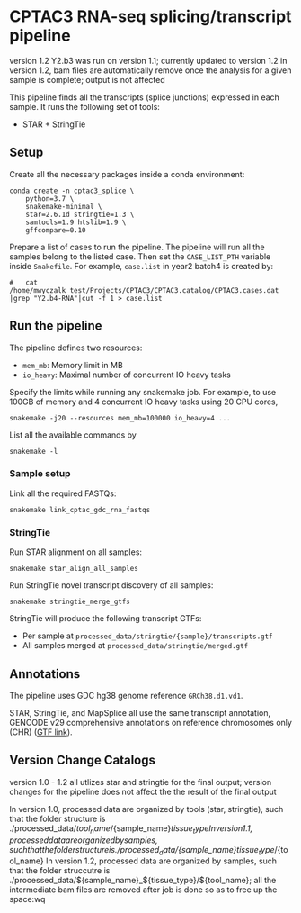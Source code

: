 # CPTAC3 RNA-seq splicing/transcript pipeline

version 1.2
	Y2.b3 was run on version 1.1; currently updated to version 1.2
	in version 1.2,  bam files are automatically remove once the analysis for a given sample is complete; output is not affected

This pipeline finds all the transcripts (splice junctions) expressed in each sample. It runs the following set of tools:

- STAR + StringTie



## Setup
Create all the necessary packages inside a conda environment:

    conda create -n cptac3_splice \
        python=3.7 \
        snakemake-minimal \
        star=2.6.1d stringtie=1.3 \
        samtools=1.9 htslib=1.9 \
        gffcompare=0.10



Prepare a list of cases to run the pipeline. The pipeline will run all the
samples belong to the listed case. Then set the `CASE_LIST_PTH` variable inside
`Snakefile`.  For example, `case.list` in year2 batch4 is created by:

    # 	cat /home/mwyczalk_test/Projects/CPTAC3/CPTAC3.catalog/CPTAC3.cases.dat |grep "Y2.b4-RNA"|cut -f 1 > case.list



## Run the pipeline
The pipeline defines two resources:
- `mem_mb`: Memory limit in MB
- `io_heavy`: Maximal number of concurrent IO heavy tasks

Specify the limits while running any snakemake job. For example, to use 100GB
of memory and 4 concurrent IO heavy tasks using 20 CPU cores,

    snakemake -j20 --resources mem_mb=100000 io_heavy=4 ...

List all the available commands by

    snakemake -l


### Sample setup
Link all the required FASTQs:

    snakemake link_cptac_gdc_rna_fastqs


### StringTie
Run STAR alignment on all samples:

    snakemake star_align_all_samples

Run StringTie novel transcript discovery of all samples:

    snakemake stringtie_merge_gtfs

StringTie will produce the following transcript GTFs:
- Per sample at `processed_data/stringtie/{sample}/transcripts.gtf`
- All samples merged at `processed_data/stringtie/merged.gtf`



## Annotations
The pipeline uses GDC hg38 genome reference `GRCh38.d1.vd1`.

STAR, StringTie, and MapSplice all use the same transcript annotation, GENCODE v29 comprehensive annotations on reference chromosomes only (CHR) ([GTF link][gencode-gtf]).

[gencode-gtf]: ftp://ftp.ebi.ac.uk/pub/databases/gencode/Gencode_human/release_29/gencode.v29.annotation.gtf.gz



## Version Change Catalogs
version 1.0 - 1.2 all utlizes star and stringtie for the final output; version changes for the pipeline does not affect the the result of the final output

In version 1.0, processed data are organized by tools (star, stringtie), such that the folder structure is ./processed_data/${tool_name}/${sample_name}_${tissue_type}
In version 1.1, processed data are organized by samples, such that the folder structure is ./processed_data/${sample_name}_${tissue_type}/${tool_name}
In version 1.2, processed data are organized by samples, such that the folder struccutre is ./processed_data/${sample_name}_${tissue_type}/${tool_name}; all the intermediate bam files are removed after job is done so as to free up the space:wq


